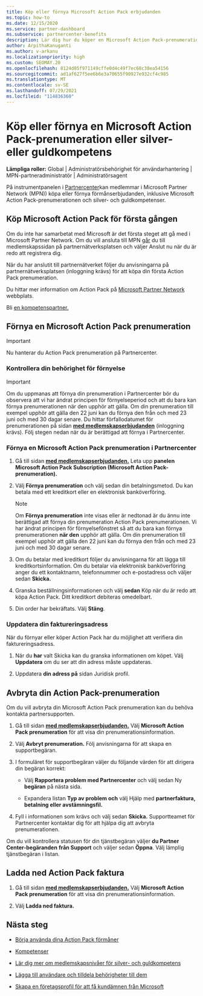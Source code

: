 ```yaml
---
title: Köp eller förnya Microsoft Action Pack erbjudanden
ms.topic: how-to
ms.date: 12/15/2020
ms.service: partner-dashboard
ms.subservice: partnercenter-benefits
description: Lär dig hur du köper en Microsoft Action Pack-prenumeration och börjar använda Action Pack förmåner. Lär dig också hur du förnyar, avbryter, visar din faktura med mera.
author: ArpithaKanuganti
ms.author: v-arkanu
ms.localizationpriority: high
ms.custom: SEOMAY.20
ms.openlocfilehash: 8124d05f971149cffe0d4c49f7ec68c38ea54156
ms.sourcegitcommit: ad1af627f5ee6b6e3a70655f90927e932cf4c985
ms.translationtype: MT
ms.contentlocale: sv-SE
ms.lasthandoff: 07/29/2021
ms.locfileid: "114836360"
---
```

# <a name="buy-or-renew-a-microsoft-action-pack-subscription-or-silver-and-gold-competencies"></a>Köp eller förnya en Microsoft Action Pack-prenumeration eller silver- eller guldkompetens


**Lämpliga roller:** Global | Administratörsbehörighet för användarhantering | MPN-partneradministratör | Administratörsagent


På instrumentpanelen i [Partnercenter](https://partner.microsoft.com/dashboard)kan medlemmar i Microsoft Partner Network (MPN)) köpa eller förnya förmånserbjudanden, inklusive Microsoft Action Pack-prenumerationen och silver- och guldkompetenser.

## <a name="buy-microsoft-action-pack-for-the-first-time"></a>Köp Microsoft Action Pack för första gången

Om du inte har samarbetat med Microsoft är det första steget att gå med i Microsoft Partner Network. Om du vill ansluta till MPN [går](https://partner.microsoft.com/membership) du  till medlemskapssidan på partnernätverksplatsen och väljer Anslut nu när du är redo att registrera dig.

När du har anslutit till partnernätverket [](https://partner.microsoft.com/membership/action-pack) följer du anvisningarna på partnernätverksplatsen (inloggning krävs) för att köpa din första Action Pack prenumeration. 

Du hittar mer information om Action Pack på [Microsoft Partner Network](https://partner.microsoft.com/membership/internal-use-software#simple-tab-content-3) webbplats.

Bli [en kompetenspartner.](https://partner.microsoft.com/membership/competencies) 

## <a name="renew-a-microsoft-action-pack-subscription"></a>Förnya en Microsoft Action Pack prenumeration

>[!IMPORTANT]
>Nu hanterar du Action Pack prenumeration på Partnercenter.

### <a name="check-your-renewal-eligibility"></a>Kontrollera din behörighet för förnyelse

>[!IMPORTANT]
>Om du uppmanas att förnya din prenumeration i Partnercenter bör du observera att vi har ändrat principen för förnyelseperiod och att du bara kan förnya prenumerationen när den upphör att gälla. Om din prenumeration till exempel upphör att gälla den 22 juni kan du förnya den från och med 23 juni och med 30 dagar senare.
>Du hittar förfallodatumet för prenumerationen på sidan [**med medlemskapserbjudanden**](https://partnercenter.microsoft.com/pcv/partnership/offers) (inloggning krävs). Följ stegen nedan när du är berättigad att förnya i Partnercenter.  

### <a name="to-renew-a-microsoft-action-pack-subscription-in-the-partner-center"></a>Förnya en Microsoft Action Pack prenumeration i Partnercenter

1. Gå till sidan [**med medlemskapserbjudanden.**](https://partnercenter.microsoft.com/pcv/partnership/offers) Leta upp **panelen Microsoft Action Pack Subscription (Microsoft Action Pack-prenumeration).**  

2. Välj **Förnya prenumeration** och välj sedan din betalningsmetod. Du kan betala med ett kreditkort eller en elektronisk banköverföring.

    >[!NOTE]
    >Om **Förnya prenumeration** inte visas eller är nedtonad är du ännu inte berättigad att förnya din prenumeration Action Pack prenumerationen. Vi har ändrat principen för förnyelsefönstret så att du bara kan förnya prenumerationen **när den** upphör att gälla. Om din prenumeration till exempel upphör att gälla den 22 juni kan du förnya den från och med 23 juni och med 30 dagar senare.  

3. Om du betalar med kreditkort följer du anvisningarna för att lägga till kreditkortsinformation. Om du betalar via elektronisk banköverföring anger du ett kontaktnamn, telefonnummer och e-postadress och väljer sedan **Skicka.**

4. Granska beställningsinformationen och välj **sedan** Köp när du är redo att köpa Action Pack. Ditt kreditkort debiteras omedelbart.

5. Din order har bekräftats. Välj **Stäng**.

### <a name="update-your-bill-to-address"></a>Uppdatera din faktureringsadress

När du förnyar eller köper Action Pack har du möjlighet att verifiera din faktureringsadress.

 1. När du **har** valt Skicka kan du granska informationen om köpet. Välj **Uppdatera** om du ser att din adress måste uppdateras.
  
 1. Uppdatera **din adress på** sidan Juridisk profil.

## <a name="cancel-your-action-pack-subscription"></a>Avbryta din Action Pack-prenumeration

Om du vill avbryta din Microsoft Action Pack prenumeration kan du behöva kontakta partnersupporten.

1. Gå till sidan [**med medlemskapserbjudanden.**](https://partnercenter.microsoft.com/pcv/partnership/offers) Välj **Microsoft Action Pack prenumeration** för att visa din prenumerationsinformation. 

3. Välj **Avbryt prenumeration.** Följ anvisningarna för att skapa en supportbegäran. 

4. I formuläret för supportbegäran väljer du följande värden för att dirigera din begäran korrekt:

    -  Välj **Rapportera problem med Partnercenter** och välj sedan Ny **begäran** på nästa sida.

    -  Expandera listan **Typ av problem och** välj Hjälp med **partnerfaktura, betalning eller avstämningsfil.** 

5. Fyll i informationen som krävs och välj sedan **Skicka.** Supportteamet för Partnercenter kontaktar dig för att hjälpa dig att avbryta prenumerationen.

Om du vill kontrollera statusen för din tjänstbegäran väljer **du Partner Center-begäranden** **från Support** och väljer sedan **Öppna**. Välj lämplig tjänstbegäran i listan.  

## <a name="download-your-action-pack-invoice"></a>Ladda ned Action Pack faktura

1. Gå till sidan [**med medlemskapserbjudanden.**](https://partnercenter.microsoft.com/pcv/partnership/offers) Välj **Microsoft Action Pack prenumeration** för att visa din prenumerationsinformation. 

3. Välj **Ladda ned faktura.**
 
## <a name="next-steps"></a>Nästa steg

-   [Börja använda dina Action Pack förmåner](manage-your-partner-network-benefits.md)

-   [Kompetenser](learn-about-competencies.md)

-   [Lär dig mer om medlemskapsnivåer för silver- och guldkompetens](https://partner.microsoft.com/membership/internal-use-software#simple-tab-content-2)

-   [Lägga till användare och tilldela behörigheter till dem](create-user-accounts-and-set-permissions.md)

-   [Skapa en företagsprofil för att få kundämnen från Microsoft](create-a-marketing-profile.md)
